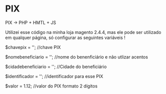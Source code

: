 # PIX

PIX -> PHP + HMTL + JS

Utilizei esse código na minha loja magento 2.4.4, mas ele pode ser utilizado em qualquer página, só configurar as seguintes variáveis !



$chavepix = ''; //chave PIX

$nomebeneficiario = ''; //nome do benenficiário e não utlizar acentos

$cidadebeneficiario = ''; //Cidade do beneficiário

$identificador = ''; //identificador para esse PIX

$valor = 1.12; //valor do PIX formato 2 dígitos
